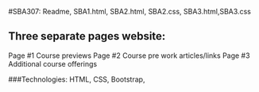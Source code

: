#SBA307: Readme, SBA1.html, SBA2.html, SBA2.css, SBA3.html,SBA3.css
## Three separate pages website:

Page #1 Course previews
Page #2  Course pre work articles/links
Page #3 Additional course offerings

###Technologies: HTML, CSS, Bootstrap, 
